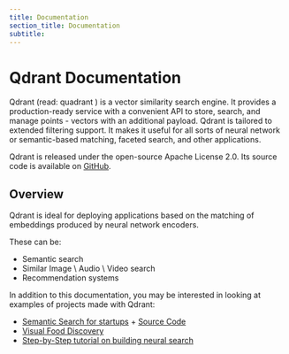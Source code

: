 ```yaml
---
title: Documentation
section_title: Documentation
subtitle: 
---
```



# Qdrant Documentation

Qdrant (read: quadrant ) is a vector similarity search engine. It provides a production-ready service with a convenient API to store, search, and manage points - vectors with an additional payload. Qdrant is tailored to extended filtering support. It makes it useful for all sorts of neural network or semantic-based matching, faceted search, and other applications.

Qdrant is released under the open-source Apache License 2.0. Its source code is available on [GitHub](https://github.com/qdrant/qdrant).

## Overview

Qdrant is ideal for deploying applications based on the matching of embeddings produced by neural network encoders.

These can be:

- Semantic search
- Similar Image \ Audio \ Video search
- Recommendation systems


In addition to this documentation, you may be interested in looking at examples of projects made with Qdrant:

* [Semantic Search for startups](https://demo.qdrant.tech/) + [Source Code](https://github.com/qdrant/qdrant_demo)
* [Visual Food Discovery](https://food-discovery.qdrant.tech/)
* [Step-by-Step tutorial on building neural search](/articles/neural-search-tutorial/)
